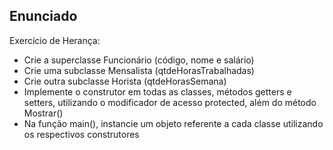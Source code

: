 ## Enunciado

Exercício de Herança:
- Crie a superclasse Funcionário (código, nome e salário)
- Crie uma subclasse Mensalista (qtdeHorasTrabalhadas)
- Crie outra subclasse Horista (qtdeHorasSemana)
- Implemente o construtor em todas as classes, métodos getters e setters, utilizando o modificador de acesso protected, além do método Mostrar()
- Na função main(), instancie um objeto referente a cada classe utilizando os respectivos construtores